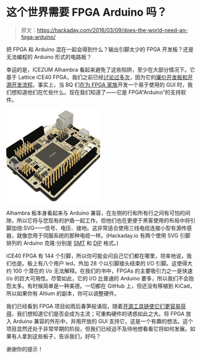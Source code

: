 # 这个世界需要 FPGA Arduino 吗？

> 原文：<https://hackaday.com/2016/03/09/does-the-world-need-an-fpga-arduino/>

把 FPGA 和 Arduino 混在一起会得到什么？输出引脚太少的 FPGA 开发板？还是无法编程的 Arduino 形式的电路板？

幸运的是，ICEZUM Alhambra 看起来避免了这些陷阱，至少在大部分情况下。它基于 Lattice iCE40 FPGA，我们之前已经[讨论过多次](http://hackaday.com/2015/05/29/an-open-source-toolchain-for-ice40-fpgas/)，因为它的[廉价开发板和开源开发流程](http://hackaday.com/2015/08/19/learning-verilog-on-a-25-fpga-part-i/)。事实上，当 BQ 们[在为 FPGA 家族](http://hackaday.com/2016/02/23/icestudio-an-open-source-graphical-fgpa-tool/)开发一个易于使用的 GUI 时，我们想知道他们在忙些什么。现在我们知道了——它是 FPGA“Arduino”的支持软件。

[![Icezum-rev1-1607-img1-peq_thumbnail](img/f77984b70a9fb2a91dc141370809d3c5.png)](https://hackaday.com/wp-content/uploads/2016/03/icezum-rev1-1607-img1-peq_thumbnail.png)

Alhambra 板本身看起来与 Arduino 兼容，在左侧的行和所有行之间有可怕的间隙，所以它将与您现有的护盾一起工作。但他们也在更便于黑客使用的布局中将引脚加倍:SVG——信号、电压、接地。这非常适合使用三线电缆连接小型有源传感器，就像您用于伺服系统的那种电缆一样。(Hackaday.io 有两个使用 SVG 引脚排列的 Arduino 克隆:分别是 [SMT](https://hackaday.io/project/2991-pipduino) 和 [DIP](https://hackaday.io/project/2080-gvsduino) 格式。)

iCE40 FPGA 有 144 个引脚，所以你可能会问自己它们都在哪里，坦率地说，我们也是。板上有八个用户 led，外加 28 个以引脚接头结束的 I/O 引脚。这使得大约 100 个潜在的 I/o 无法解释。在我们的书中，FPGAs 的主要吸引力之一是快速 I/o 的巨大可用性。尽管如此，它的 I/O 比普通的 Arduino 要多，所以我们不会抱怨太多。有时候简单是一种美德。一切都在 GitHub 上，但还没有移植到 KiCad，所以如果你有 Altium 的副本，你可以调整硬件。

我们已经看到 FPGA 项目如雨后春笋般涌现，随着[开源工具链使它们更容易获得](http://hackaday.com/2015/12/29/32c3-a-free-and-open-source-verilog-to-bitstream-flow-for-ice40-fpgas/)，我们想知道它们是否会成为主流；可重构硬件的诱惑如此之大。将 FPGA 放入 Arduino 兼容的外形中，并用开放的 GUI 支持它，这是一个有趣的想法。这个项目显然还处于非常早期的阶段，但我们已经迫不及待地想看看它将如何发展。如果有人拿到这些板子，告诉我们，好吗？

谢谢你的提示！